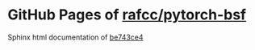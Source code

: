 GitHub Pages of [rafcc/pytorch-bsf](https://github.com/rafcc/pytorch-bsf.git)
===
Sphinx html documentation of [be743ce4](https://github.com/rafcc/pytorch-bsf/tree/be743ce4a5fad539269e3e3b1cda292fd04b97da)
